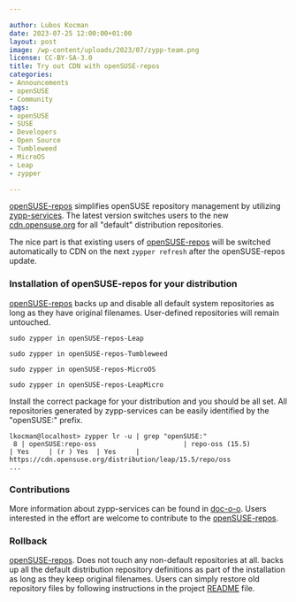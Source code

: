 ```yaml
---

author: Lubos Kocman
date: 2023-07-25 12:00:00+01:00
layout: post
image: /wp-content/uploads/2023/07/zypp-team.png
license: CC-BY-SA-3.0
title: Try out CDN with openSUSE-repos
categories:
- Announcements
- openSUSE
- Community
tags:
- openSUSE
- SUSE
- Developers
- Open Source
- Tumbleweed
- MicroOS
- Leap
- zypper

---
```


[openSUSE-repos](https://github.com/openSUSE/openSUSE-repos) simplifies openSUSE repository management by utilizing [zypp-services](https://doc.opensuse.org/projects/libzypp/HEAD/zypp-services.html#services-usecase-4).
The latest version switches users to the new [cdn.opensuse.org](https://lists.opensuse.org/archives/list/factory@lists.opensuse.org/thread/4YOJ2MMSET5JN42T2H2GAHQG5MG5YGBT/) for all "default" distribution repositories.


The nice part is that existing users of [openSUSE-repos](https://github.com/openSUSE/openSUSE-repos) will be switched automatically to CDN on the next `zypper refresh` after the openSUSE-repos update.

### Installation of openSUSE-repos for your distribution

[openSUSE-repos](https://github.com/openSUSE/openSUSE-repos) backs up and disable all default system repositories as long as they have original filenames.
User-defined repositories will remain untouched.


`sudo zypper in openSUSE-repos-Leap` 

`sudo zypper in openSUSE-repos-Tumbleweed`

`sudo zypper in openSUSE-repos-MicroOS`

`sudo zypper in openSUSE-repos-LeapMicro`
  

Install the correct package for your distribution and you should be all set.
All repositories generated by zypp-services can be easily identified by the "openSUSE:" prefix.

```lkocman@localhost> zypper lr -u | grep "openSUSE:"```<br>
``` 8 | openSUSE:repo-oss                      | repo-oss (15.5)               | Yes     | (r ) Yes  | Yes     | https://cdn.opensuse.org/distribution/leap/15.5/repo/oss```<br>
```...```

### Contributions

More information about zypp-services can be found in [doc-o-o](https://doc.opensuse.org/projects/libzypp/HEAD/zypp-services.html).
Users interested in the effort are welcome to contribute to the [openSUSE-repos](https://github.com/openSUSE/openSUSE-repos).

### Rollback

[openSUSE-repos](https://github.com/openSUSE/openSUSE-repos). Does not touch any non-default repositories at all.
backs up all the default distribution repository definitions as part of the installation as long as they keep original filenames.
Users can simply restore old repository files by following instructions in the project [README](https://github.com/openSUSE/openSUSE-repos#restoring-original-distribution-repositories) file.
 
<meta name="openSUSE, Tumbleweed, Developers, sysadmin, user, Open Source, rolling release, gamers, superuser, distrowatch, hacker, Leap, MicroOS, zypper, zypp-services" content="HTML,CSS,XML,JavaScript">

